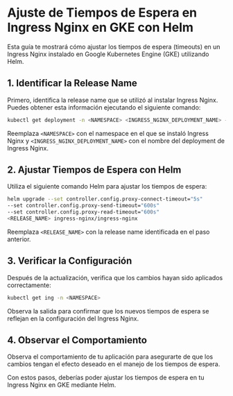 # Ajuste de Tiempos de Espera en Ingress Nginx en GKE con Helm

Esta guía te mostrará cómo ajustar los tiempos de espera (timeouts) en un Ingress Nginx instalado en Google Kubernetes Engine (GKE) utilizando Helm.

## 1. Identificar la Release Name

Primero, identifica la release name que se utilizó al instalar Ingress Nginx. Puedes obtener esta información ejecutando el siguiente comando:

```bash
kubectl get deployment -n <NAMESPACE> <INGRESS_NGINX_DEPLOYMENT_NAME> -o=jsonpath={.metadata.labels."meta.helm.sh/release-name"}
```

Reemplaza `<NAMESPACE>` con el namespace en el que se instaló Ingress Nginx y `<INGRESS_NGINX_DEPLOYMENT_NAME>` con el nombre del deployment de Ingress Nginx.

## 2. Ajustar Tiempos de Espera con Helm

Utiliza el siguiente comando Helm para ajustar los tiempos de espera:

```bash
helm upgrade --set controller.config.proxy-connect-timeout="5s"
--set controller.config.proxy-send-timeout="600s"
--set controller.config.proxy-read-timeout="600s"
<RELEASE_NAME> ingress-nginx/ingress-nginx
```

Reemplaza `<RELEASE_NAME>` con la release name identificada en el paso anterior.

## 3. Verificar la Configuración

Después de la actualización, verifica que los cambios hayan sido aplicados correctamente:

```bash
kubectl get ing -n <NAMESPACE>

```

Observa la salida para confirmar que los nuevos tiempos de espera se reflejan en la configuración del Ingress Nginx.

## 4. Observar el Comportamiento

Observa el comportamiento de tu aplicación para asegurarte de que los cambios tengan el efecto deseado en el manejo de los tiempos de espera.

Con estos pasos, deberías poder ajustar los tiempos de espera en tu Ingress Nginx en GKE mediante Helm.

